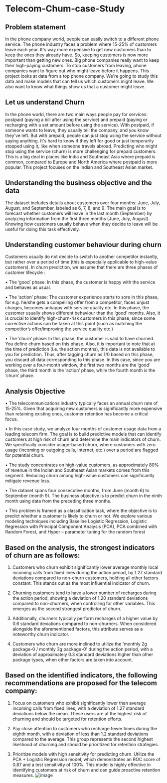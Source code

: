 # Telecom-Chum-case-Study


## Problem statement

In the phone company world, people can easily switch to a different phone service. The phone industry faces a problem where 15-25% of customers leave each year. It's way more expensive to get new customers than to keep the ones they already have. So, keeping customers is now more important than getting new ones.
Big phone companies really want to keep their high-paying customers.
To stop customers from leaving, phone companies want to figure out who might leave before it happens.
This project looks at data from a top phone company. We're going to study this data and make models that can tell us which customers might leave. We also want to know what things show us that a customer might leave.


## Let us understand Churn

In the phone world, there are two main ways people pay for services: postpaid (paying a bill after using the service) and prepaid (paying or recharging with a set amount before using the service).
With postpaid, if someone wants to leave, they usually tell the company, and you know they've left. But with prepaid, people can just stop using the service without saying anything. It's hard to know if they left for good or just temporarily stopped using it, like when someone travels abroad.
Predicting who might stop using the service (churn) is more challenging for prepaid customers. This is a big deal in places like India and Southeast Asia where prepaid is common, compared to Europe and North America where postpaid is more popular. This project focuses on the Indian and Southeast Asian market.

## Understanding the business objective and the data
The dataset includes details about customers over four months: June, July, August, and September, labeled as 6, 7, 8, and 9. The main goal is to forecast whether customers will leave in the last month (September) by analyzing information from the first three months (June, July, August). Knowing how customers usually behave when they decide to leave will be useful for doing this task effectively.

## Understanding customer behaviour during churn
Customers usually do not decide to switch to another competitor instantly, but rather over a period of time (this is especially applicable to high-value customers). In churn prediction, we assume that there are three phases of customer lifecycle :

•	The ‘good’ phase: In this phase, the customer is happy with the service and behaves as usual.

•	The ‘action’ phase: The customer experience starts to sore in this phase, for e.g. he/she gets a compelling offer from a competitor, faces unjust charges, becomes unhappy with service quality etc. In this phase, the customer usually shows different behaviour than the ‘good’ months. Also, it is crucial to identify high-churn-risk customers in this phase, since some corrective actions can be taken at this point (such as matching the competitor’s offer/improving the service quality etc.)

•	The ‘churn’ phase: In this phase, the customer is said to have churned. You define churn based on this phase. Also, it is important to note that at the time of prediction (i.e. the action months), this data is not available to you for prediction. Thus, after tagging churn as 1/0 based on this phase, you discard all data corresponding to this phase.
In this case, since you are working over a four-month window, the first two months are the ‘good’ phase, the third month is the ‘action’ phase, while the fourth month is the ‘churn’ phase.


## Analysis Objective

•	The telecommunications industry typically faces an annual churn rate of 15-25%. Given that acquiring new customers is significantly more expensive than retaining existing ones, customer retention has become a critical focus.

•	In this case study, we analyze four months of customer usage data from a leading telecom firm. The goal is to build predictive models that can identify customers at high risk of churn and determine the main indicators of churn. We specifically consider usage-based churn, where customers with zero usage (incoming or outgoing calls, internet, etc.) over a period are flagged for potential churn. 

•	The study concentrates on high-value customers, as approximately 80% of revenue in the Indian and Southeast Asian markets comes from this segment. Reducing churn among high-value customers can significantly mitigate revenue loss.

•	The dataset spans four consecutive months, from June (month 6) to September (month 9). The business objective is to predict churn in the ninth month using data from the preceding three months.

•	This problem is framed as a classification task, where the objective is to predict whether a customer is likely to churn or not. We explore various modeling techniques including Baseline Logistic Regression, Logistic Regression with Principal Component Analysis (PCA), PCA combined with Random Forest, and Hyper – parameter tuning for the random forest


## Based on the analysis, the strongest indicators of churn are as follows:
1. Customers who churn exhibit significantly lower average monthly local incoming calls from fixed lines during the action period, by 1.27 standard deviations compared to non-churn customers, holding all other factors constant. This stands out as the most influential indicator of churn.

2. Churning customers tend to have a lower number of recharges during the action period, showing a deviation of 1.20 standard deviations compared to non-churners, when controlling for other variables. This emerges as the second strongest predictor of churn.

3. Additionally, churners typically perform recharges of a higher value by 0.6 standard deviations compared to non-churners. When considered alongside the aforementioned factors, this attribute serves as a noteworthy churn indicator.

4. Customers who churn are more inclined to utilize the 'monthly 2g package-0 / monthly 3g package-0' during the action period, with a deviation of approximately 0.3 standard deviations higher than other package types, when other factors are taken into account.




## Based on the identified indicators, the following recommendations are proposed for the telecom company:
1. Focus on customers who exhibit significantly lower than average incoming calls from fixed lines, with a deviation of 1.27 standard deviations below the mean. These users are at the highest risk of churning and should be targeted for retention efforts.

2. Pay close attention to customers who recharge fewer times during the eighth month, with a deviation of less than 1.2 standard deviations compared to the average. This group represents the second highest likelihood of churning and should be prioritized for retention strategies.

3. Prioritize models with high sensitivity for predicting churn. Utilize the PCA + Logistic Regression model, which demonstrates an ROC score of 0.87 and a test sensitivity of 100%. This model is highly effective in identifying customers at risk of churn and can guide proactive retention measures.
![image](https://github.com/sangideb/Telecom-Chum-case-Study/assets/157450757/df52ea07-8534-4815-abb7-1abfb7fa5ec9)





